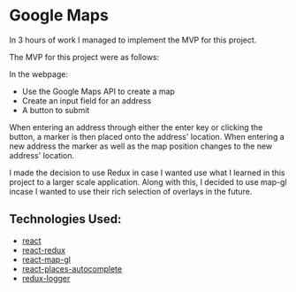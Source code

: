 # Google Maps 

In 3 hours of work I managed to implement the MVP for this project.

The MVP for this project were as follows:

In the webpage: 
- Use the Google Maps API to create a map
- Create an input field for an address
- A button to submit

When entering an address through either the enter key or clicking the button, a marker is then placed onto the address' location.
When entering a new address the marker as well as the map position changes to the new address' location. 

I made the decision to use Redux in case I wanted use what I learned in this project to a larger scale application.
Along with this, I decided to use map-gl incase I wanted to use their rich selection of overlays in the future.  


## Technologies Used:

- [react](https://reactjs.org/)
- [react-redux](https://github.com/reactjs/react-redux)
- [react-map-gl](https://github.com/uber/react-map-gl)
- [react-places-autocomplete](https://github.com/kenny-hibino/react-places-autocomplete)
- [redux-logger](https://github.com/evgenyrodionov/redux-logger)
